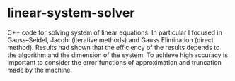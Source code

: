 # linear-system-solver
C++ code for solving system of linear equations. In particular I focused in Gauss–Seidel, Jacobi (iterative methods) and Gauss Elimination (direct method). Results had shown that the efficiency of the results depends to the algorithm and the dimension of the system. To achieve high accuracy is important to consider the error functions of approximation and truncation made by the machine.
